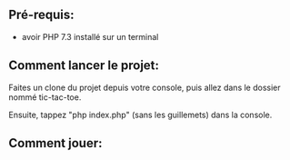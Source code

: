 ## Pré-requis: 
- avoir PHP 7.3 installé sur un terminal

## Comment lancer le projet:
Faites un clone du projet depuis votre console, puis allez dans le dossier nommé tic-tac-toe.

Ensuite, tappez "php index.php" (sans les guillemets) dans la console.

## Comment jouer:
